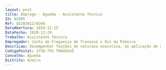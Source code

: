 ```yaml
--- 
layout: post
title: Emprego - Águeda - Assistente Técnico
Id: 82985
Ref: OE202012/0344
DataAbertura: 2020-12-15
DataFecho: 2020-12-29
Trabalho: Assistente Técnico
Empregador: Junta de Freguesia de Travassô e Óis da Ribeira
Descricao: Desempenhar funções de natureza executiva, de aplicação de métodos e processos, com base em diretivas bem definidas e instruções gerais, de grau médio de complexidade, na área de assistente administrativo  atendimento ao público e tratamento dos respetivos pedidos  arquivo da documentação da freguesia  secretariado das reuniões dos órgãos da freguesia e assembleia  elaboração de ofícios, atestados, alvarás e outros documentos administrativos em suporte informático  processamento de pessoal  aprovisionamento economato  organização documental dos cemitérios  realizar tarefas no âmbito do  Espaço do Cidadão   realizar tarefas no âmbito do  Posto CTT .
CodigoPostal: 3750-755 TRAVASSÔ
Concelho: Águeda
Distrito: Aveiro
--- 
```

